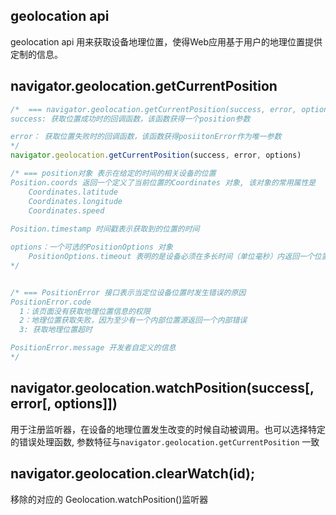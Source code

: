 
## geolocation api
geolocation api 用来获取设备地理位置，使得Web应用基于用户的地理位置提供定制的信息。

## navigator.geolocation.getCurrentPosition
```js
/*  === navigator.geolocation.getCurrentPosition(success, error, options)
success: 获取位置成功时的回调函数，该函数获得一个position参数

error： 获取位置失败时的回调函数，该函数获得posiitonError作为唯一参数
*/
navigator.geolocation.getCurrentPosition(success, error, options)

/* === position对象 表示在给定的时间的相关设备的位置
Position.coords 返回一个定义了当前位置的Coordinates 对象, 该对象的常用属性是
    Coordinates.latitude
    Coordinates.longitude
    Coordinates.speed 
 
Position.timestamp 时间戳表示获取到的位置的时间

options：一个可选的PositionOptions 对象
    PositionOptions.timeout 表明的是设备必须在多长时间（单位毫秒）内返回一个位置
*/


/* === PositionError 接口表示当定位设备位置时发生错误的原因
PositionError.code
  1：该页面没有获取地理位置信息的权限
  2：地理位置获取失败，因为至少有一个内部位置源返回一个内部错误
  3: 获取地理位置超时

PositionError.message 开发者自定义的信息
*/
```

## navigator.geolocation.watchPosition(success[, error[, options]])
用于注册监听器，在设备的地理位置发生改变的时候自动被调用。也可以选择特定的错误处理函数, 参数特征与`navigator.geolocation.getCurrentPosition` 一致


## navigator.geolocation.clearWatch(id);
移除的对应的 Geolocation.watchPosition()监听器